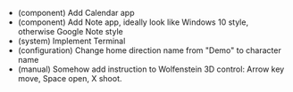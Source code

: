 * (component) Add Calendar app
* (component) Add Note app, ideally look like Windows 10 style, otherwise Google Note style
* (system) Implement Terminal
* (configuration) Change home direction name from "Demo" to character name
* (manual) Somehow add instruction to Wolfenstein 3D control: Arrow key move, Space open, X shoot.
